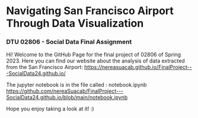 # Navigating San Francisco Airport Through Data Visualization

### DTU 02806 - Social Data Final Assignment

Hi! Welcome to the GitHub Page for the final project of 02806 of Spring 2023. Here you can find our website about the analysis of data extracted from the San Francisco Airport: https://nereasuacab.github.io/FinalProject---SocialData24.github.io/ 

The jupyter notebook is in the file called : notebook.ipynb https://github.com/nereaSuacab/FinalProject---SocialData24.github.io/blob/main/notebook.ipynb

Hope you enjoy taking a look at it! :) 
